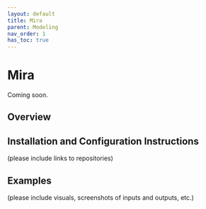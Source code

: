 ```yaml
---
layout: default
title: Mira
parent: Modeling
nav_order: 1
has_toc: true
---
```

# Mira

Coming soon.

## Overview

## Installation and Configuration Instructions
(please include links to repositories)

## Examples
(please include visuals, screenshots of inputs and outputs, etc.)